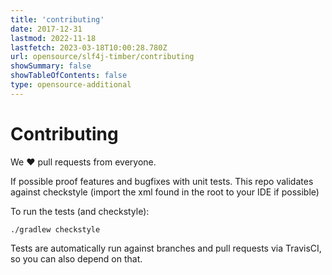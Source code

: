```yaml
---
title: 'contributing'
date: 2017-12-31
lastmod: 2022-11-18
lastfetch: 2023-03-18T10:00:28.780Z
url: opensource/slf4j-timber/contributing
showSummary: false
showTableOfContents: false
type: opensource-additional
---
```

# Contributing

We ❤ pull requests from everyone.

If possible proof features and bugfixes with unit tests.
This repo validates against checkstyle (import the xml found in the root to your IDE if possible)

To run the tests (and checkstyle):

```shell
./gradlew checkstyle
```

Tests are automatically run against branches and pull requests
via TravisCI, so you can also depend on that.
